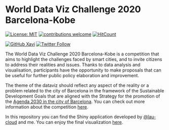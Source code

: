# World Data Viz Challenge 2020 Barcelona-Kobe

<!-- badges: start -->
[![License: MIT](https://img.shields.io/badge/License-MIT-blue.svg)](https://opensource.org/licenses/MIT)
[![contributions welcome](https://img.shields.io/badge/contributions-welcome-brightgreen.svg?style=flat)](https://github.com/xavivg91/data-viz-challenge-bcn-2020/issues/new)
[![HitCount](http://hits.dwyl.com/xavivg91/data-viz-challenge-bcn-2020.svg)](http://hits.dwyl.com/xavivg91/data-viz-challenge-bcn-2020)

[![GitHub Xavi](https://img.shields.io/github/followers/xavivg91?label=follow&style=social)](https://github.com/xavivg91/)
[![Twitter Follow](https://img.shields.io/twitter/follow/Xavier91vg.svg?style=social)](https://twitter.com/Xavier91vg)
<!-- badges: end -->

The World Data Viz Challenge 2020 Barcelona-Kobe is a competition that aims to highlight the challenges faced by smart cities, and to invite citizens to address their realities and issues. Thanks to data analysis and visualisation, participants have the opportunity to make proposals that can be useful for further public policy elaboration and improvement.

The theme of the dataviz should reflect any aspect of the reality or a problem related to the city of Barcelona in the framework of the Sustainable Development Goals that are aligned with the Strategy for the promotion of the [Agenda 2030 in the city of Barcelona](https://ajuntament.barcelona.cat/agenda2030/es). You can check out more information about the competition [here](https://opendata-ajuntament.barcelona.cat/en/world-data-viz-challenge-bcn-kobe-2020).


In this repository you can find the Shiny application developed by [@lau-cloud](https://github.com/lau-cloud) and me. You can enjoy the final visualization [here](https://bcndata.wixsite.com/accidents2019). 
